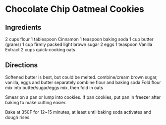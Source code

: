 <H1>Chocolate Chip Oatmeal Cookies</H1>

<H2>Ingredients</H2>

2 cups flour
1 tablespoon Cinnamon
1 teaspoon baking soda
1 cup butter
(grams) 1 cup firmly packed light brown sugar
2 eggs
1 teaspoon Vanilla Extract
2 cups quick-cooking oats

<h2>Directions</h2>

Softened butter is best, but could be melted.
combine/cream brown sugar, vanilla, eggs and butter
separately combine flour and baking soda
Fold flour mix into butter/sugar/eggs mix, then fold in oats

Smear on a pan or lump into cookies. If pan cookies, put pan in freezer after baking to make cutting easier.

Bake at 350F for 12~15 minutes, at least until baking soda activates and dough rises.
